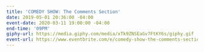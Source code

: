 ```yaml
---
title: 'COMEDY SHOW: The Comments Section'
date: 2019-05-01 20:36:00 -04:00
event-date: 2020-03-11 19:00:00 -04:00
end-time: '09PM'
giphy-url: https://media.giphy.com/media/xTk9ZNSEaGv7FtKY6s/giphy.gif
event-url: https://www.eventbrite.com/e/comedy-show-the-comments-section-tickets-97013005511
---
```


